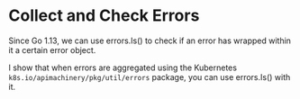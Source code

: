 # Collect and Check Errors

Since Go 1.13, we can use errors.Is() to check if an error has wrapped within it a certain error object.

I show that when errors are aggregated using the Kubernetes `k8s.io/apimachinery/pkg/util/errors` package, you can use errors.Is() with it.

